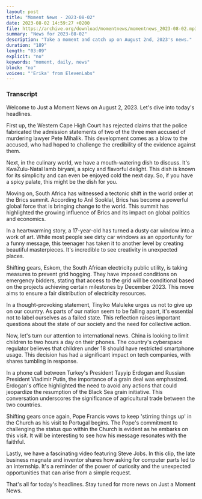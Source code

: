 ```yaml
---
layout: post
title: "Moment News - 2023-08-02"
date: 2023-08-02 14:59:27 +0200
file: https://archive.org/download/momentnews/momentnews_2023-08-02.mp3
summary: "News for 2023-08-02"
description: "Take a moment and catch up on August 2nd, 2023's news."
duration: "189"
length: "03:09"
explicit: "no"
keywords: "moment, daily, news"
block: "no"
voices: "'Erika' from ElevenLabs"
---
```


### Transcript

Welcome to Just a Moment News on August 2, 2023. Let's dive into today's headlines.

First up, the Western Cape High Court has rejected claims that the police fabricated the admission statements of two of the three men accused of murdering lawyer Pete Mihalik. This development comes as a blow to the accused, who had hoped to challenge the credibility of the evidence against them.

Next, in the culinary world, we have a mouth-watering dish to discuss. It's KwaZulu-Natal lamb biryani, a spicy and flavorful delight. This dish is known for its simplicity and can even be enjoyed cold the next day. So, if you have a spicy palate, this might be the dish for you.

Moving on, South Africa has witnessed a tectonic shift in the world order at the Brics summit. According to Anil Sooklal, Brics has become a powerful global force that is bringing change to the world. This summit has highlighted the growing influence of Brics and its impact on global politics and economics.

In a heartwarming story, a 17-year-old has turned a dusty car window into a work of art. While most people see dirty car windows as an opportunity for a funny message, this teenager has taken it to another level by creating beautiful masterpieces. It's incredible to see creativity in unexpected places.

Shifting gears, Eskom, the South African electricity public utility, is taking measures to prevent grid hogging. They have imposed conditions on emergency bidders, stating that access to the grid will be conditional based on the projects achieving certain milestones by December 2023. This move aims to ensure a fair distribution of electricity resources.

In a thought-provoking statement, Tinyiko Maluleke urges us not to give up on our country. As parts of our nation seem to be falling apart, it's essential not to label ourselves as a failed state. This reflection raises important questions about the state of our society and the need for collective action.

Now, let's turn our attention to international news. China is looking to limit children to two hours a day on their phones. The country's cyberspace regulator believes that children under 18 should have restricted smartphone usage. This decision has had a significant impact on tech companies, with shares tumbling in response.

In a phone call between Turkey's President Tayyip Erdogan and Russian President Vladimir Putin, the importance of a grain deal was emphasized. Erdogan's office highlighted the need to avoid any actions that could jeopardize the resumption of the Black Sea grain initiative. This conversation underscores the significance of agricultural trade between the two countries.

Shifting gears once again, Pope Francis vows to keep 'stirring things up' in the Church as his visit to Portugal begins. The Pope's commitment to challenging the status quo within the Church is evident as he embarks on this visit. It will be interesting to see how his message resonates with the faithful.

Lastly, we have a fascinating video featuring Steve Jobs. In this clip, the late business magnate and inventor shares how asking for computer parts led to an internship. It's a reminder of the power of curiosity and the unexpected opportunities that can arise from a simple request.

That's all for today's headlines. Stay tuned for more news on Just a Moment News.
